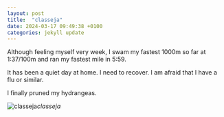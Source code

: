 ```yaml
---
layout: post
title:  "classeja"
date: 2024-03-17 09:49:38 +0100
categories: jekyll update
---
```


Although feeling myself very week, I swam my fastest 1000m so far at 1:37/100m and ran my fastest mile in 5:59.  

It has been a quiet day at home. I need to recover. I am afraid that I have a flu or similar.  

I finally pruned my hydrangeas.


![classeja](https://lh3.googleusercontent.com/pw/AP1GczMkqbqhBD5wSdWkjPP4csZhDQmXtrGjkcl8wfbne87YE7JatVxwwtI7w65rkHJQhE03QqEfrQhUiC1K4kSIT_PGApcCdjxf81Cs7atcVg-tjzh1gkQ=w0)*classeja*&nbsp;



[jekyll-docs]: https://jekyllrb.com/docs/home
[jekyll-gh]:   https://github.com/jekyll/jekyll
[jekyll-talk]: https://talk.jekyllrb.com/
